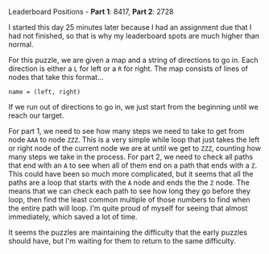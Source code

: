 Leaderboard Positions - **Part 1**: 8417, **Part 2**: 2728

I started this day 25 minutes later because I had an assignment due that I had not finished, so that is why my leaderboard spots are much higher than normal.

For this puzzle, we are given a map and a string of directions to go in. Each direction is either a `L` for left or a `R` for right. The map consists of lines of nodes that take this format...

```
name = (left, right)
```

If we run out of directions to go in, we just start from the beginning until we reach our target.

For part 1, we need to see how many steps we need to take to get from node `AAA` to node `ZZZ`. This is a very simple while loop that just takes the left or right node of the current node we are at until we get to `ZZZ`, counting how many steps we take in the process. For part 2, we need to check all paths that end with an `A` to see when all of them end on a path that ends with a `Z`. This could have been so much more complicated, but it seems that all the paths are a loop that starts with the `A` node and ends the the `Z` node. The means that we can check each path to see how long they go before they loop, then find the least common multiple of those numbers to find when the entire path will loop. I'm quite proud of myself for seeing that almost immediately, which saved a lot of time.

It seems the puzzles are maintaining the difficulty that the early puzzles should have, but I'm waiting for them to return to the same difficulty.